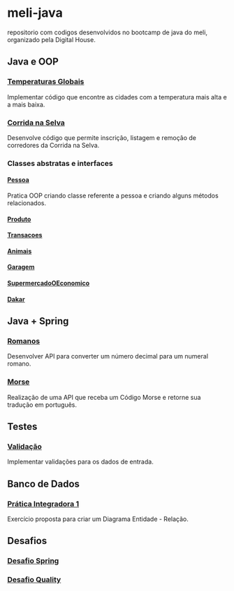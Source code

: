 # meli-java
repositorio com codigos desenvolvidos no bootcamp de java do meli, organizado pela Digital House.

## Java e OOP
### [Temperaturas Globais](https://github.com/evandrosutil/meli-java/tree/master/TemperaturasGlobais)
Implementar código que encontre as cidades com a temperatura mais alta e a mais baixa.

### [Corrida na Selva](https://github.com/evandrosutil/meli-java/tree/master/CorridaSelva)
Desenvolve código que permite inscrição, listagem e remoção de corredores da Corrida na Selva.


### Classes abstratas e interfaces
#### [Pessoa](https://github.com/evandrosutil/meli-java/tree/master/pessoa)
Pratica OOP criando classe referente a pessoa e criando alguns métodos relacionados.

#### [Produto](https://github.com/evandrosutil/meli-java/tree/master/PraticaExcecoes/src/main/java/product)

#### [Transacoes](https://github.com/evandrosutil/meli-java/tree/master/transacoes)

#### [Animais](https://github.com/evandrosutil/meli-java/tree/master/Animals)

#### [Garagem](https://github.com/evandrosutil/meli-java/tree/master/Veiculos)

#### [SupermercadoOEconomico](https://github.com/evandrosutil/it-bootcamp-meli-w5-supermarket)

#### [Dakar](https://github.com/evandrosutil/meli-java/tree/master/dakar)

## Java + Spring
### [Romanos](https://github.com/evandrosutil/meli-java/tree/master/romanos)
Desenvolver API para converter um número decimal para um numeral romano.

### [Morse](https://github.com/evandrosutil/meli-java/tree/master/morse)
Realização de uma API que receba um Código Morse e retorne sua tradução em português.

## Testes
### [Validação](https://github.com/evandrosutil/meli-java/tree/master/7.1%20ObterDiploma%20(Base))
Implementar validações para os dados de entrada.

## Banco de Dados
### [Prática Integradora 1](https://github.com/evandrosutil/meli-java/tree/master/bancoDeDados)
Exercício proposta para criar um Diagrama Entidade - Relação.


## Desafios
### [Desafio Spring](https://github.com/Icaro-Salgado/w5g6-desafio-spring)

### [Desafio Quality](https://github.com/Icaro-Salgado/w5g6-desafio-quality)
